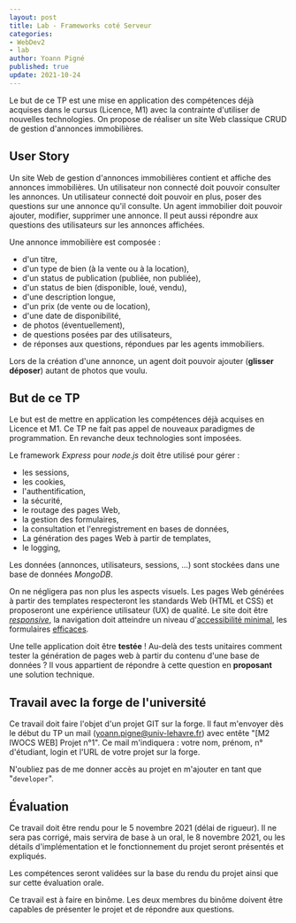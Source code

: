 ```yaml
---
layout: post
title: Lab - Frameworks coté Serveur
categories:
- WebDev2
- lab
author: Yoann Pigné
published: true
update: 2021-10-24
---
```


Le but de ce TP est une mise en application des compétences déjà acquises dans le cursus (Licence, M1) avec la contrainte d'utiliser de nouvelles technologies. On propose de réaliser un site Web classique CRUD de gestion d'annonces immobilières.

## User Story

Un site Web de gestion d'annonces immobilières contient et affiche des annonces immobilières. Un utilisateur non connecté doit pouvoir consulter les annonces. Un utilisateur connecté doit pouvoir en plus, poser des questions sur une annonce qu'il consulte. Un agent immobilier doit pouvoir ajouter, modifier, supprimer une annonce. Il peut aussi répondre aux questions des utilisateurs sur les annonces affichées.

Une annonce immobilière est composée :

- d'un titre,
- d'un type de bien (à la vente ou à la location),
- d'un status de publication (publiée, non publiée),
- d'un status de bien (disponible, loué, vendu),
- d'une description longue,
- d'un prix (de vente ou de location),
- d'une date de disponibilité,
- de photos (éventuellement),
- de questions posées par des utilisateurs,
- de réponses aux questions, répondues par les agents immobiliers.

Lors de la création d'une annonce, un agent doit pouvoir ajouter (**glisser déposer**) autant de photos que voulu.

## But de ce TP

Le but est de mettre en application les compétences déjà acquises en Licence et M1. Ce TP ne fait pas appel de nouveaux paradigmes de programmation. En revanche deux technologies sont imposées.

Le framework *Express* pour *node.js* doit être utilisé pour gérer :

- les sessions,
- les cookies,
- l'authentification,
- la sécurité,
- le routage des pages Web,
- la gestion des formulaires,
- la consultation et l'enregistrement en bases de données,
- La génération des pages Web à partir de templates,
- le logging,

Les données (annonces, utilisateurs, sessions, ...) sont stockées dans une base de données *MongoDB*.

On ne négligera pas non plus les aspects visuels. Les pages Web générées à partir des templates respecteront les standards Web (HTML et CSS) et proposeront une expérience utilisateur (UX) de qualité. Le site doit être [*responsive*](https://en.wikipedia.org/wiki/Responsive_web_design), la navigation doit atteindre un niveau d'[accessibilité minimal](https://fr.wikipedia.org/wiki/Accessibilit%C3%A9_du_web), les formulaires [efficaces](https://uxplanet.org/designing-more-efficient-forms-structure-inputs-labels-and-actions-e3a47007114f).

Une telle application doit être **testée** ! Au-delà des tests unitaires comment tester la génération de pages web à partir du contenu d'une base de données ? Il vous appartient de répondre à cette question en **proposant** une solution technique.

## Travail avec la forge de l'université

Ce travail doit faire l'objet d'un projet GIT sur la forge. Il faut m'envoyer dès le début du TP un mail (yoann.pigne@univ-lehavre.fr) avec entête "[M2 IWOCS WEB] Projet n°1". Ce mail m'indiquera : votre nom, prénom, n° d'étudiant, login et l'URL de votre projet sur la forge.

N'oubliez pas de me donner accès au projet en m'ajouter en tant que "`developer`".

## Évaluation

Ce travail doit être rendu pour le 5 novembre 2021 (délai de rigueur). Il ne sera pas corrigé, mais servira de base à un oral, le 8 novembre 2021, ou les détails d'implémentation et le fonctionnement du projet seront présentés et expliqués.

Les compétences seront validées sur la base du rendu du projet ainsi que sur cette évaluation orale.

Ce travail est à faire en binôme. Les deux membres du binôme doivent être capables de présenter le projet et de répondre aux questions.